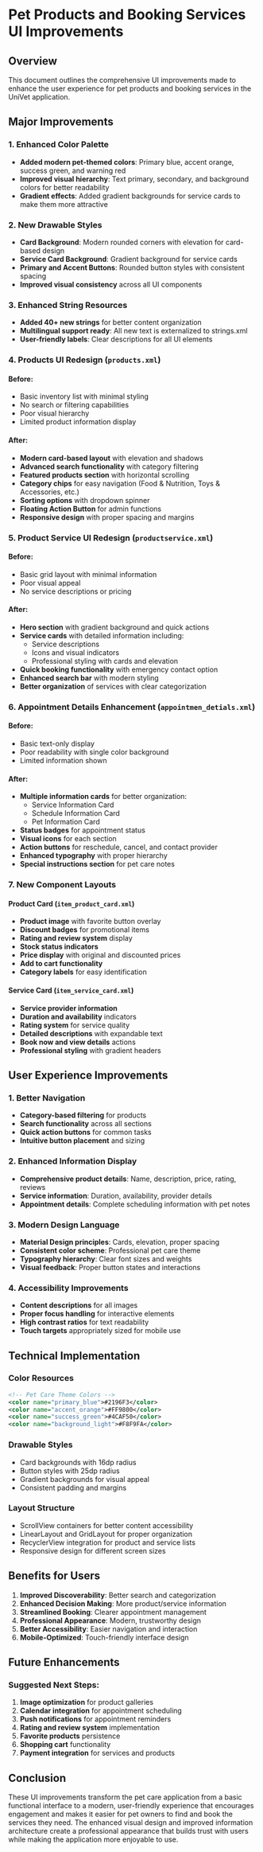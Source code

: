 # Pet Products and Booking Services UI Improvements

## Overview
This document outlines the comprehensive UI improvements made to enhance the user experience for pet products and booking services in the UniVet application.

## Major Improvements

### 1. Enhanced Color Palette
- **Added modern pet-themed colors**: Primary blue, accent orange, success green, and warning red
- **Improved visual hierarchy**: Text primary, secondary, and background colors for better readability
- **Gradient effects**: Added gradient backgrounds for service cards to make them more attractive

### 2. New Drawable Styles
- **Card Background**: Modern rounded corners with elevation for card-based design
- **Service Card Background**: Gradient background for service cards
- **Primary and Accent Buttons**: Rounded button styles with consistent spacing
- **Improved visual consistency** across all UI components

### 3. Enhanced String Resources
- **Added 40+ new strings** for better content organization
- **Multilingual support ready**: All new text is externalized to strings.xml
- **User-friendly labels**: Clear descriptions for all UI elements

### 4. Products UI Redesign (`products.xml`)

#### Before:
- Basic inventory list with minimal styling
- No search or filtering capabilities
- Poor visual hierarchy
- Limited product information display

#### After:
- **Modern card-based layout** with elevation and shadows
- **Advanced search functionality** with category filtering
- **Featured products section** with horizontal scrolling
- **Category chips** for easy navigation (Food & Nutrition, Toys & Accessories, etc.)
- **Sorting options** with dropdown spinner
- **Floating Action Button** for admin functions
- **Responsive design** with proper spacing and margins

### 5. Product Service UI Redesign (`productservice.xml`)

#### Before:
- Basic grid layout with minimal information
- Poor visual appeal
- No service descriptions or pricing

#### After:
- **Hero section** with gradient background and quick actions
- **Service cards** with detailed information including:
  - Service descriptions
  - Icons and visual indicators
  - Professional styling with cards and elevation
- **Quick booking functionality** with emergency contact option
- **Enhanced search bar** with modern styling
- **Better organization** of services with clear categorization

### 6. Appointment Details Enhancement (`appointmen_detials.xml`)

#### Before:
- Basic text-only display
- Poor readability with single color background
- Limited information shown

#### After:
- **Multiple information cards** for better organization:
  - Service Information Card
  - Schedule Information Card
  - Pet Information Card
- **Status badges** for appointment status
- **Visual icons** for each section
- **Action buttons** for reschedule, cancel, and contact provider
- **Enhanced typography** with proper hierarchy
- **Special instructions section** for pet care notes

### 7. New Component Layouts

#### Product Card (`item_product_card.xml`)
- **Product image** with favorite button overlay
- **Discount badges** for promotional items
- **Rating and review system** display
- **Stock status indicators**
- **Price display** with original and discounted prices
- **Add to cart functionality**
- **Category labels** for easy identification

#### Service Card (`item_service_card.xml`)
- **Service provider information**
- **Duration and availability** indicators
- **Rating system** for service quality
- **Detailed descriptions** with expandable text
- **Book now and view details** actions
- **Professional styling** with gradient headers

## User Experience Improvements

### 1. Better Navigation
- **Category-based filtering** for products
- **Search functionality** across all sections
- **Quick action buttons** for common tasks
- **Intuitive button placement** and sizing

### 2. Enhanced Information Display
- **Comprehensive product details**: Name, description, price, rating, reviews
- **Service information**: Duration, availability, provider details
- **Appointment details**: Complete scheduling information with pet notes

### 3. Modern Design Language
- **Material Design principles**: Cards, elevation, proper spacing
- **Consistent color scheme**: Professional pet care theme
- **Typography hierarchy**: Clear font sizes and weights
- **Visual feedback**: Proper button states and interactions

### 4. Accessibility Improvements
- **Content descriptions** for all images
- **Proper focus handling** for interactive elements
- **High contrast ratios** for text readability
- **Touch targets** appropriately sized for mobile use

## Technical Implementation

### Color Resources
```xml
<!-- Pet Care Theme Colors -->
<color name="primary_blue">#2196F3</color>
<color name="accent_orange">#FF9800</color>
<color name="success_green">#4CAF50</color>
<color name="background_light">#F8F9FA</color>
```

### Drawable Styles
- Card backgrounds with 16dp radius
- Button styles with 25dp radius
- Gradient backgrounds for visual appeal
- Consistent padding and margins

### Layout Structure
- ScrollView containers for better content accessibility
- LinearLayout and GridLayout for proper organization
- RecyclerView integration for product and service lists
- Responsive design for different screen sizes

## Benefits for Users

1. **Improved Discoverability**: Better search and categorization
2. **Enhanced Decision Making**: More product/service information
3. **Streamlined Booking**: Clearer appointment management
4. **Professional Appearance**: Modern, trustworthy design
5. **Better Accessibility**: Easier navigation and interaction
6. **Mobile-Optimized**: Touch-friendly interface design

## Future Enhancements

### Suggested Next Steps:
1. **Image optimization** for product galleries
2. **Calendar integration** for appointment scheduling
3. **Push notifications** for appointment reminders
4. **Rating and review system** implementation
5. **Favorite products** persistence
6. **Shopping cart** functionality
7. **Payment integration** for services and products

## Conclusion

These UI improvements transform the pet care application from a basic functional interface to a modern, user-friendly experience that encourages engagement and makes it easier for pet owners to find and book the services they need. The enhanced visual design and improved information architecture create a professional appearance that builds trust with users while making the application more enjoyable to use.